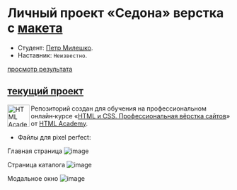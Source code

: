 # Личный проект «Седона» верстка с [макета](https://www.figma.com/file/P1ylo3VhdO3CehnYUbq3Li/HTML-1-%2F-%D0%A1%D0%B5%D0%B4%D0%BE%D0%BD%D0%B0-%2F-petr?node-id=24196%3A235&t=UTqJKHvmNKostNIK-1)

* Студент: [Петр Милешко](https://htmlacademy.ru/profile/webpeternet).
* Наставник: `Неизвестно`.

[просмотр результата](https://petrmileshko.github.io/Sedona/)

[текущий проект](https://petrmileshko.github.io/Sedona/)
---

<a href="https://htmlacademy.ru/intensive/htmlcss"><img align="left" width="50" height="50" alt="HTML Academy" src="https://up.htmlacademy.ru/static/img/intensive/htmlcss/logo-for-github-2.png"></a>

Репозиторий создан для обучения на профессиональном онлайн‑курсе «[HTML и CSS. Профессиональная вёрстка сайтов](https://htmlacademy.ru/intensive/htmlcss)» от [HTML Academy](https://htmlacademy.ru).

* Файлы для pixel perfect:

Главная страница
![image](https://files.webpeternet.ru/main-page.png)

Страница каталога
![image](https://files.webpeternet.ru/catalog.png)

Модальное окно
![image](https://files.webpeternet.ru/modal.png)